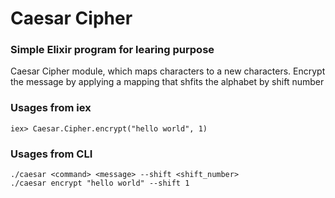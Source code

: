 # Caesar Cipher

### Simple Elixir program for learing purpose

Caesar Cipher module, which maps characters to a new characters. Encrypt the message by applying a mapping that shfits the alphabet by shift number

### Usages from iex

```
iex> Caesar.Cipher.encrypt("hello world", 1)
```

### Usages from CLI

```
./caesar <command> <message> --shift <shift_number>
./caesar encrypt "hello world" --shift 1
```
